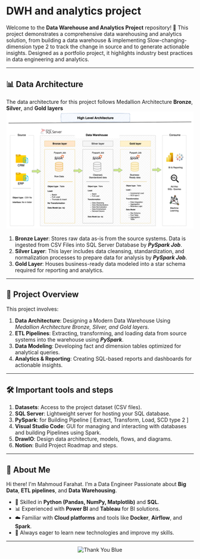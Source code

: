 # DWH and analytics project

Welcome to the **Data Warehouse and Analytics Project** repository! 🚀
This project demonstrates a comprehensive data warehousing and analytics solution, from building a data warehouse & implementing Slow-changing-dimension type 2 to track the change in source and to generate actionable insights. Designed as a portfolio project, it highlights industry best practices in data engineering and analytics.

---
## 📊 Data Architecture
The data architecture for this project follows Medallion Architecture **Bronze**, **Silver**, and **Gold layers**
![Alt Text](docs/Data_Architecture.png)


1. **Bronze Layer**: Stores raw data as-is from the source systems. Data is ingested from CSV Files into SQL Server Database by ***PySpark Job***.
2. **Silver Layer**: This layer includes data cleansing, standardization, and normalization processes to prepare data for analysis by ***PySpark Job***.
3. **Gold Layer**: Houses business-ready data modeled into a star schema required for reporting and analytics.

---
## **📖 Project Overview**
This project involves:

1. **Data Architecture**: Designing a Modern Data Warehouse Using _Medallion Architecture Bronze, Silver, and Gold layers_.
2. **ETL Pipelines**: Extracting, transforming, and loading data from source systems into the warehouse using ***PySpark***.
3. **Data Modeling**: Developing fact and dimension tables optimized for analytical queries.
4. **Analytics & Reporting**: Creating SQL-based reports and dashboards for actionable insights.

---
## 🛠️ **Important tools and steps**
1. **Datasets**: Access to the project dataset (CSV files).
2. **SQL Server**: Lightweight server for hosting your SQL database.
3. **PySpark**: for Building Pipeline [ Extract, Transform, Load, SCD type 2 ]
3. **Visual Studio Code**: GUI for managing and interacting with databases and building Pipelines using Spark.
4. **DrawIO**: Design data architecture, models, flows, and diagrams.
5. **Notion**: Build Project Roadmap and steps.

---
## 🌟 About Me
Hi there! I'm Mahmoud Farahat. I’m a Data Engineer Passionate about **Big Data**, **ETL pipelines**, and **Data Warehousing**.  
- 🐍 Skilled in **Python (Pandas, NumPy, Matplotlib)** and **SQL**.  
- 📊 Experienced with **Power BI** and **Tableau** for BI solutions.  
- ☁️ Familiar with **Cloud platforms** and tools like **Docker**, **Airflow**, and **Spark**.  
- 🚀 Always eager to learn new technologies and improve my skills.
  
---

<p align="center">
  <img src="https://tenor.com/view/thank-you-blue-gif-2202493717928683912" alt="Thank You Blue" width="300" />
</p>

